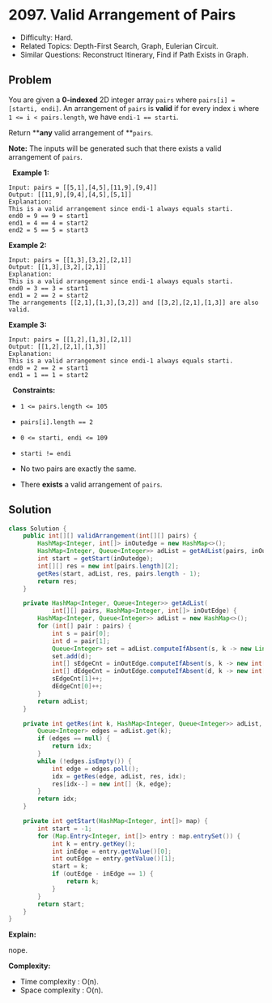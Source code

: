 # 2097. Valid Arrangement of Pairs

- Difficulty: Hard.
- Related Topics: Depth-First Search, Graph, Eulerian Circuit.
- Similar Questions: Reconstruct Itinerary, Find if Path Exists in Graph.

## Problem

You are given a **0-indexed** 2D integer array ```pairs``` where ```pairs[i] = [starti, endi]```. An arrangement of ```pairs``` is **valid** if for every index ```i``` where ```1 <= i < pairs.length```, we have ```endi-1 == starti```.

Return ****any** valid arrangement of **```pairs```.

**Note:** The inputs will be generated such that there exists a valid arrangement of ```pairs```.

 
**Example 1:**

```
Input: pairs = [[5,1],[4,5],[11,9],[9,4]]
Output: [[11,9],[9,4],[4,5],[5,1]]
Explanation:
This is a valid arrangement since endi-1 always equals starti.
end0 = 9 == 9 = start1 
end1 = 4 == 4 = start2
end2 = 5 == 5 = start3
```

**Example 2:**

```
Input: pairs = [[1,3],[3,2],[2,1]]
Output: [[1,3],[3,2],[2,1]]
Explanation:
This is a valid arrangement since endi-1 always equals starti.
end0 = 3 == 3 = start1
end1 = 2 == 2 = start2
The arrangements [[2,1],[1,3],[3,2]] and [[3,2],[2,1],[1,3]] are also valid.
```

**Example 3:**

```
Input: pairs = [[1,2],[1,3],[2,1]]
Output: [[1,2],[2,1],[1,3]]
Explanation:
This is a valid arrangement since endi-1 always equals starti.
end0 = 2 == 2 = start1
end1 = 1 == 1 = start2
```

 
**Constraints:**


	
- ```1 <= pairs.length <= 105```
	
- ```pairs[i].length == 2```
	
- ```0 <= starti, endi <= 109```
	
- ```starti != endi```
	
- No two pairs are exactly the same.
	
- There **exists** a valid arrangement of ```pairs```.



## Solution

```java
class Solution {
    public int[][] validArrangement(int[][] pairs) {
        HashMap<Integer, int[]> inOutedge = new HashMap<>();
        HashMap<Integer, Queue<Integer>> adList = getAdList(pairs, inOutedge);
        int start = getStart(inOutedge);
        int[][] res = new int[pairs.length][2];
        getRes(start, adList, res, pairs.length - 1);
        return res;
    }

    private HashMap<Integer, Queue<Integer>> getAdList(
            int[][] pairs, HashMap<Integer, int[]> inOutEdge) {
        HashMap<Integer, Queue<Integer>> adList = new HashMap<>();
        for (int[] pair : pairs) {
            int s = pair[0];
            int d = pair[1];
            Queue<Integer> set = adList.computeIfAbsent(s, k -> new LinkedList<>());
            set.add(d);
            int[] sEdgeCnt = inOutEdge.computeIfAbsent(s, k -> new int[2]);
            int[] dEdgeCnt = inOutEdge.computeIfAbsent(d, k -> new int[2]);
            sEdgeCnt[1]++;
            dEdgeCnt[0]++;
        }
        return adList;
    }

    private int getRes(int k, HashMap<Integer, Queue<Integer>> adList, int[][] res, int idx) {
        Queue<Integer> edges = adList.get(k);
        if (edges == null) {
            return idx;
        }
        while (!edges.isEmpty()) {
            int edge = edges.poll();
            idx = getRes(edge, adList, res, idx);
            res[idx--] = new int[] {k, edge};
        }
        return idx;
    }

    private int getStart(HashMap<Integer, int[]> map) {
        int start = -1;
        for (Map.Entry<Integer, int[]> entry : map.entrySet()) {
            int k = entry.getKey();
            int inEdge = entry.getValue()[0];
            int outEdge = entry.getValue()[1];
            start = k;
            if (outEdge - inEdge == 1) {
                return k;
            }
        }
        return start;
    }
}
```

**Explain:**

nope.

**Complexity:**

* Time complexity : O(n).
* Space complexity : O(n).

